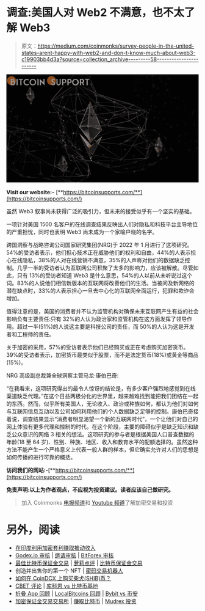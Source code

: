 # 调查:美国人对 Web2 不满意，也不太了解 Web3

> 原文：<https://medium.com/coinmonks/survey-people-in-the-united-states-arent-happy-with-web2-and-don-t-know-much-about-web3-c19903bb4d3a?source=collection_archive---------58----------------------->

![](img/7a6875df361de62fd6c6c3225b011100.png)

**Visit our website:-** [**https://bitcoinsupports.com/**](https://bitcoinsupports.com/)

虽然 Web3 叙事尚未获得广泛的吸引力，但未来的接受似乎有一个坚实的基础。

一项针对美国 1500 名客户的在线调查结果反映出人们对隐私和科技平台主导地位的严重担忧，同时也表明 Web3 尚未成为一个家喻户晓的名字。

跨国洞察与战略咨询公司国家研究集团(NRG)于 2022 年 1 月进行了这项研究。54%的受访者表示，他们担心技术正在威胁他们的权利和自由，44%的人表示担心在线隐私，38%的人对在线营销不满意，35%的人声称对他们的数据缺乏控制。几乎一半的受访者认为互联网公司积聚了太多的影响力，应该被解散。尽管如此，只有 13%的受访者知道 Web3 是什么意思，54%的人以前从未听说过这个词。83%的人说他们相信新版本的互联网将改善他们的生活。当被问及新网络的潜在缺点时，33%的人表示担心一旦去中心化的互联网全面运行，犯罪和欺诈会增加。

值得注意的是，美国的消费者并不认为监管机构对确保未来互联网产生有益的社会影响负有主要责任:只有 32%的人认为政治家和监管机构在这方面发挥了领导作用。超过一半(51%)的人说这主要是科技公司的责任，而 50%的人认为这是开发者和工程师的责任。

关于加密的采用，57%的受访者表示他们已经购买或正在考虑购买加密货币。39%的受访者表示，加密货币最类似于股票，而不是法定货币(18%)或黄金等商品(15%)。

NRG 高级副总裁兼全球洞察主管马龙·康伯巴奇:

“在我看来，这项研究得出的最令人惊讶的结论是，有多少客户强烈地感觉到在线渠道缺乏代理。”在这个日益两极分化的世界里，越来越难找到能把我们团结在一起的东西。然而，似乎所有美国人，无论收入、政治或种族如何，都认为他们对如何与互联网信息互动以及公司如何利用他们的个人数据缺乏足够的控制。康伯巴奇接着说，调查结果显示“消费者明显渴望一个新的互联网时代”，一个让他们对自己的网上体验有更多代理和控制的时代。在这个阶段，主要的障碍似乎是缺乏知识和缺乏公众意识的网络 3 相关的想法。这项研究的参与者是根据美国人口普查数据的年龄(18 至 64 岁)、性别、种族、地区、收入和教育水平的配额选择的。虽然这种方法不能产生一个严格意义上代表一般人群的样本，但它确实允许对人们的思想是如何传播的进行可靠的概括。

**访问我们的网站:-**[**https://bitcoinsupports.com/**](https://bitcoinsupports.com/)

**免责声明:以上为作者观点，不应视为投资建议。读者应该自己做研究。**

> 加入 Coinmonks [电报频道](https://t.me/coincodecap)和 [Youtube 频道](https://www.youtube.com/c/coinmonks/videos)了解加密交易和投资

# 另外，阅读

*   [在印度利用加密套利赚取被动收入](https://coincodecap.com/crypto-arbitrage-in-india)
*   [Godex.io 审核](/coinmonks/godex-io-review-7366086519fb) | [邀请审核](/coinmonks/invity-review-70f3030c0502) | [BitForex 审核](https://coincodecap.com/bitforex-review)
*   [最佳比特币保证金交易](/coinmonks/bitcoin-margin-trading-exchange-bcbfcbf7b8e3) | [萝莉点评](/coinmonks/lolli-review-e6ddc7895ad8) | [比特币保证金交易](https://coincodecap.com/bityard-margin-trading)
*   创造并出售你的第一个 NFT | [密码交易机器人](https://coincodecap.com/best-crypto-trading-bots)
*   [如何在 CoinDCX 上购买柴犬(SHIB)币？](https://coincodecap.com/buy-shiba-coindcx)
*   [CBET 评论](https://coincodecap.com/cbet-casino-review) | [库科恩 vs 比特币基地](https://coincodecap.com/kucoin-vs-coinbase)
*   [折叠 App 回顾](https://coincodecap.com/fold-app-review) | [LocalBitcoins 回顾](/coinmonks/localbitcoins-review-6cc001c6ed56) | [Bybit vs 币安](https://coincodecap.com/bybit-binance-moonxbt)
*   [加密保证金交易交易所](/coinmonks/crypto-margin-trading-exchanges-428b1f7ad108) | [赚取比特币](/coinmonks/earn-bitcoin-6e8bd3c592d9) | [Mudrex 投资](https://coincodecap.com/mudrex-invest-review-the-best-way-to-invest-in-crypto)